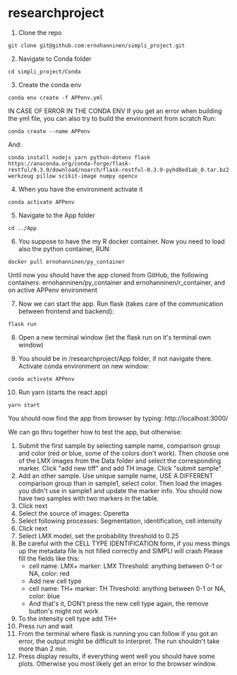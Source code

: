 # researchproject
1. Clone the repo
```
git clone git@github.com:ernohanninen/simpli_project.git
```

2. Navigate to Conda folder
```
cd simpli_project/Conda
```

3. Create the conda env
```
conda env create -f APPenv.yml
```
IN CASE OF ERROR IN THE CONDA ENV
If you get an error when building the yml file, you can also try to build the environment from scratch
Run:
```
conda create --name APPenv
```
And:
```
conda install nodejs yarn python-dotenv flask https://anaconda.org/conda-forge/flask-restful/0.3.9/download/noarch/flask-restful-0.3.9-pyhd8ed1ab_0.tar.bz2 werkzeug pillow scikit-image numpy opencv
```

4. When you have the environment activate it
```
conda activate APPenv
```

5. Navigate to the App folder
```
cd ../App
```

6. You suppose to have the my R docker container. Now you need to load also the python container, RUN:
```
docker pull ernohanninen/py_container
```

Until now you should have the app cloned from GitHub, the following containers: ernohanninen/py_container and ernohanninen/r_container, and on active APPenv environment

7. Now we can start the app. Run flask (takes care of the communication between frontend and backend):
```
flask run
```

8. Open a new terminal window (let the flask run on it's terminal own window)

9. You should be in /researchproject/App folder, if not navigate there. Activate conda environment on new window: 
```
conda activate APPenv
```

10. Run yarn (starts the react app)
```
yarn start
```

You should now find the app from browser by typing: http://localhost:3000/

We can go thru together how to test the app, but otherwise:

1. Submit the first sample by selecting sample name, comparison group and color (red or blue, some of the colors don't work). Then choose one of the LMX images from the Data folder and select the corresponding marker. Click "add new tiff" and add TH image. Click "submit sample".
2. Add an other sample. Use unique sample name, USE A DIFFERENT comparison group than in sample1, select color. Then load the images you didn't use in sample1 and update the marker info. You should now have two samples with two markers in the table.
3. Click next
4. Select the source of images: Operetta
5. Select following processes: Segmentation, identification, cell intensity
6. Click next
7. Select LMX model, set the probability threshold to 0.25
8. Be careful with the CELL TYPE IDENTIFICATION form, if you mess things up the metadata file is not filled correctly and SIMPLI will crash
Please fill the fields like this:
   - cell name: LMX+ marker: LMX Threshold: anything between 0-1 or NA, color: red
   - Add new cell type
   - cell name: TH+ marker: TH Threshold: anything between 0-1 or NA, color: blue
   - And that's it, DON't press the new cell type again, the remove button's might not work
9. To the intensity cell type add TH+
10. Press run and wait
11. From the terminal where flask is running you can follow if you got an error, the output might be difficult to interpret. The run shouldn't take more than 2 min.
12. Press display results, if everything went well you should have some plots. Otherwise you most likely get an error to the browser window.





